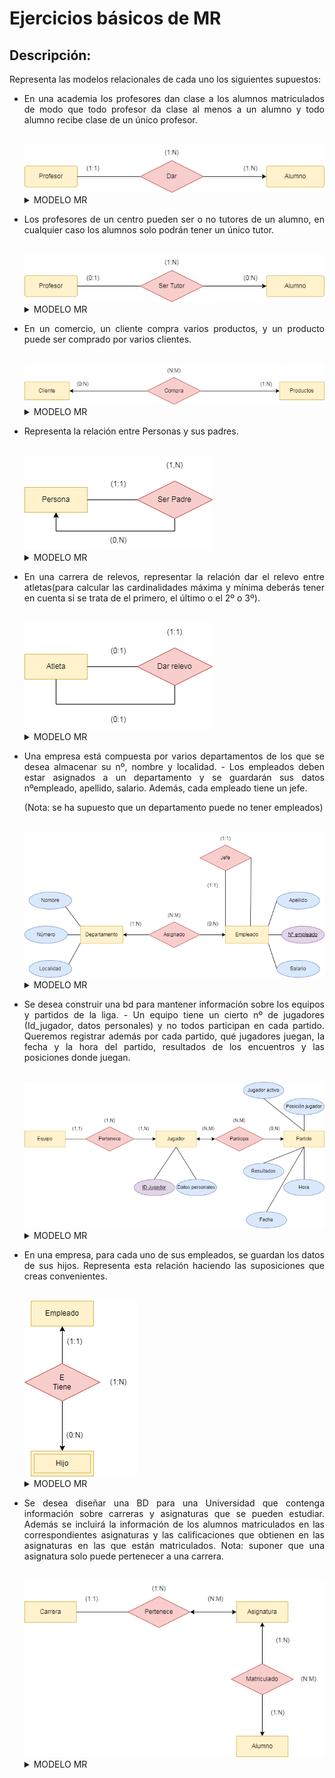 <div align="justify">

# Ejercicios básicos de MR
## Descripción:
Representa las modelos relacionales de cada uno los siguientes supuestos:

- En una academia los profesores dan clase a los alumnos matriculados de modo que todo profesor da clase al menos a un alumno y todo alumno recibe clase de un único profesor.

    </br>
    <img src="https://github.com/samugd17/base-datos-bae-/blob/main/TAREAS/Tarea2/IM%C3%81GENES/E_R-E_R%20N%C2%BA1.drawio.png">
    </br>
    
  <details>
        <summary>MODELO MR</summary>
    </br>
    <img src="">
    </br>

  </details>     


- Los profesores de un centro pueden ser o no tutores de un alumno, en cualquier caso los alumnos solo podrán tener un único tutor.

  </br>
  <img src="https://github.com/samugd17/base-datos-bae-/blob/main/TAREAS/Tarea2/IM%C3%81GENES/E_R-E_R%20N%C2%BA2.drawio.png">
  </br>

  <details>
      <summary>MODELO MR</summary>
  </br>
  <img src="">
  </br>

  </details>

- En un comercio, un cliente compra varios productos, y un producto puede ser comprado por varios clientes.
  
  </br>
  <img src="https://github.com/samugd17/base-datos-bae-/blob/main/TAREAS/Tarea2/IM%C3%81GENES/E_R-E_R%20N%C2%BA3.drawio.png">
  </br>

  <details>
        <summary>MODELO MR</summary>
    </br>
    <img src="">
    </br>

  </details>
- Representa la relación entre Personas y sus padres.

  </br>
    <img src="https://github.com/samugd17/base-datos-bae-/blob/main/TAREAS/Tarea2/IM%C3%81GENES/E_R-E_R%20N%C2%BA4.drawio.png">
  </br>

  <details>
        <summary>MODELO MR</summary>
    </br>
    <img src="">
    </br>

  </details>

- En una carrera de relevos, representar la relación dar el relevo entre atletas(para calcular las cardinalidades máxima y mínima deberás tener en cuenta si se trata de el primero, el último o el 2º o 3º).

 
  </br>
  <img src="https://github.com/samugd17/base-datos-bae-/blob/main/TAREAS/Tarea2/IM%C3%81GENES/E_R-E_R%20N%C2%BA5.drawio.png">
  </br>
  
  <details>
      <summary>MODELO MR</summary>
  </br>
  <img src="">
  </br>

</details>

- Una empresa está compuesta por varios departamentos de los que se desea almacenar su nº, nombre y localidad. - Los empleados deben estar asignados a un departamento y se guardarán sus datos nºempleado, apellido, salario. Además, cada empleado tiene un jefe.

  (Nota: se ha supuesto que un departamento puede no tener empleados)
 
  
  </br>
  <img src="https://github.com/samugd17/base-datos-bae-/blob/main/TAREAS/Tarea2/IM%C3%81GENES/E_R-E_R%20N%C2%BA6.drawio.png">
  </br>

    <details>
          <summary>MODELO MR</summary>
      </br>
      <img src="">
      </br>

    </details>

- Se desea construir una bd para mantener información sobre los equipos y partidos de la liga. - Un equipo tiene un cierto nº de jugadores (Id_jugador, datos personales) y no todos participan en cada partido. Queremos registrar además por cada partido, qué jugadores juegan, la fecha y la hora del partido, resultados de los encuentros y las posiciones donde juegan.

  </br>
  <img src="https://github.com/samugd17/base-datos-bae-/blob/main/TAREAS/Tarea2/IM%C3%81GENES/E_R-E_R%20N%C2%BA7.drawio.png">
  </br>

  <details>
        <summary>MODELO MR</summary>
    </br>
    <img src="">
    </br>

  </details>
  
- En una empresa, para cada uno de sus empleados, se guardan los datos de sus hijos. Representa esta relación haciendo las suposiciones que creas convenientes.

  
  </br>
    <img src="https://github.com/samugd17/base-datos-bae-/blob/main/TAREAS/Tarea2/IM%C3%81GENES/E_R-E_R%20N%C2%BA8.drawio.png">
  </br>

  </details>
  <details>
        <summary>MODELO MR</summary>
    </br>
      <img src="">
    </br>

  </details>
  
- Se desea diseñar una BD para una Universidad que contenga información sobre carreras y asignaturas que se pueden estudiar. Además se incluirá la información de los alumnos matriculados en las correspondientes asignaturas y las calificaciones que obtienen en las asignaturas en las que están matriculados. Nota: suponer que una asignatura solo puede pertenecer a una carrera.

  </br>
    <img src="https://github.com/samugd17/base-datos-bae-/blob/main/TAREAS/Tarea2/IM%C3%81GENES/E_R-E_R%20N%C2%BA9.drawio.png">
  </br>

  <details>
        <summary>MODELO MR</summary>
    </br>
      <img src="">
    </br>

  </details>

 </div>
